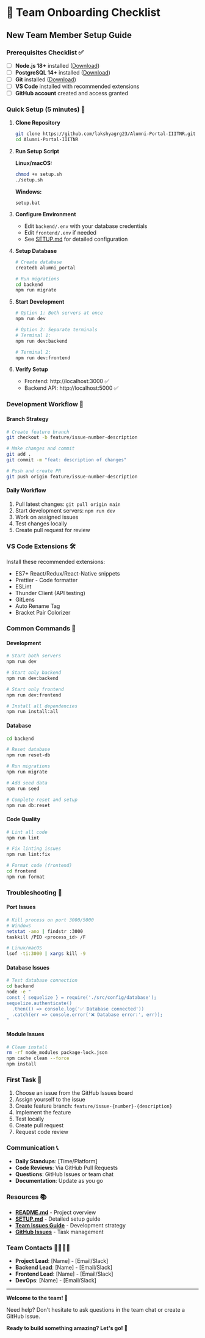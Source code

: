 # 👥 Team Onboarding Checklist

## New Team Member Setup Guide

### Prerequisites Checklist ✅

- [ ] **Node.js 18+** installed ([Download](https://nodejs.org/))
- [ ] **PostgreSQL 14+** installed ([Download](https://www.postgresql.org/download/))
- [ ] **Git** installed ([Download](https://git-scm.com/))
- [ ] **VS Code** installed with recommended extensions
- [ ] **GitHub account** created and access granted

### Quick Setup (5 minutes) 🚀

1. **Clone Repository**

   ```bash
   git clone https://github.com/lakshyagrg23/Alumni-Portal-IIITNR.git
   cd Alumni-Portal-IIITNR
   ```

2. **Run Setup Script**

   **Linux/macOS:**

   ```bash
   chmod +x setup.sh
   ./setup.sh
   ```

   **Windows:**

   ```batch
   setup.bat
   ```

3. **Configure Environment**

   - Edit `backend/.env` with your database credentials
   - Edit `frontend/.env` if needed
   - See [SETUP.md](./SETUP.md) for detailed configuration

4. **Setup Database**

   ```bash
   # Create database
   createdb alumni_portal

   # Run migrations
   cd backend
   npm run migrate
   ```

5. **Start Development**

   ```bash
   # Option 1: Both servers at once
   npm run dev

   # Option 2: Separate terminals
   # Terminal 1:
   npm run dev:backend

   # Terminal 2:
   npm run dev:frontend
   ```

6. **Verify Setup**
   - Frontend: http://localhost:3000 ✅
   - Backend API: http://localhost:5000 ✅

### Development Workflow 🔄

#### Branch Strategy

```bash
# Create feature branch
git checkout -b feature/issue-number-description

# Make changes and commit
git add .
git commit -m "feat: description of changes"

# Push and create PR
git push origin feature/issue-number-description
```

#### Daily Workflow

1. Pull latest changes: `git pull origin main`
2. Start development servers: `npm run dev`
3. Work on assigned issues
4. Test changes locally
5. Create pull request for review

### VS Code Extensions 🛠️

Install these recommended extensions:

- ES7+ React/Redux/React-Native snippets
- Prettier - Code formatter
- ESLint
- Thunder Client (API testing)
- GitLens
- Auto Rename Tag
- Bracket Pair Colorizer

### Common Commands 📝

#### Development

```bash
# Start both servers
npm run dev

# Start only backend
npm run dev:backend

# Start only frontend
npm run dev:frontend

# Install all dependencies
npm run install:all
```

#### Database

```bash
cd backend

# Reset database
npm run reset-db

# Run migrations
npm run migrate

# Add seed data
npm run seed

# Complete reset and setup
npm run db:reset
```

#### Code Quality

```bash
# Lint all code
npm run lint

# Fix linting issues
npm run lint:fix

# Format code (frontend)
cd frontend
npm run format
```

### Troubleshooting 🔧

#### Port Issues

```bash
# Kill process on port 3000/5000
# Windows
netstat -ano | findstr :3000
taskkill /PID <process_id> /F

# Linux/macOS
lsof -ti:3000 | xargs kill -9
```

#### Database Issues

```bash
# Test database connection
cd backend
node -e "
const { sequelize } = require('./src/config/database');
sequelize.authenticate()
  .then(() => console.log('✅ Database connected'))
  .catch(err => console.error('❌ Database error:', err));
"
```

#### Module Issues

```bash
# Clean install
rm -rf node_modules package-lock.json
npm cache clean --force
npm install
```

### First Task 🎯

1. Choose an issue from the GitHub Issues board
2. Assign yourself to the issue
3. Create feature branch: `feature/issue-{number}-{description}`
4. Implement the feature
5. Test locally
6. Create pull request
7. Request code review

### Communication 📞

- **Daily Standups**: [Time/Platform]
- **Code Reviews**: Via GitHub Pull Requests
- **Questions**: GitHub Issues or team chat
- **Documentation**: Update as you go

### Resources 📚

- **[README.md](./README.md)** - Project overview
- **[SETUP.md](./SETUP.md)** - Detailed setup guide
- **[Team Issues Guide](./.github/TEAM_ISSUES_GUIDE.md)** - Development strategy
- **[GitHub Issues](https://github.com/lakshyagrg23/Alumni-Portal-IIITNR/issues)** - Task management

### Team Contacts 👨‍💻👩‍💻

- **Project Lead**: [Name] - [Email/Slack]
- **Backend Lead**: [Name] - [Email/Slack]
- **Frontend Lead**: [Name] - [Email/Slack]
- **DevOps**: [Name] - [Email/Slack]

---

**Welcome to the team! 🎉**

Need help? Don't hesitate to ask questions in the team chat or create a GitHub issue.

**Ready to build something amazing? Let's go! 🚀**
